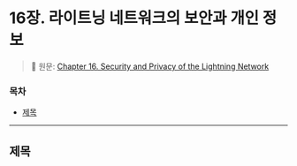 # 16장. 라이트닝 네트워크의 보안과 개인 정보 <!-- omit in toc -->

> 📖 원문: [Chapter 16. Security and Privacy of the Lightning Network](https://github.com/lnbook/lnbook/blob/develop/16_security_privacy_ln.asciidoc)


### 목차

- [제목](#제목)

---

## 제목 